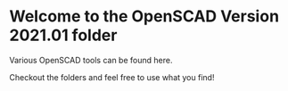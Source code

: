 # Welcome to the OpenSCAD Version 2021.01 folder
Various OpenSCAD tools can be found here.

Checkout the folders and feel free to use what you find!

